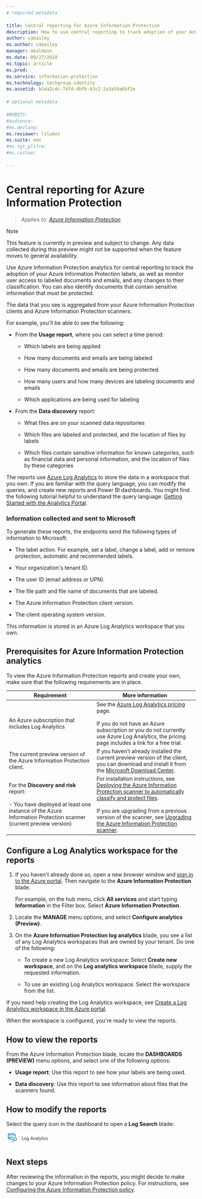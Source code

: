 ```yaml
---
# required metadata

title: Central reporting for Azure Information Protection
description: How to use central reporting to track adoption of your Azure Information Protection labels and identify files that contain sensitive information
author: cabailey
ms.author: cabailey
manager: mbaldwin
ms.date: 09/27/2018
ms.topic: article
ms.prod:
ms.service: information-protection
ms.technology: techgroup-identity
ms.assetid: b2da2cdc-74fd-4bfb-b3c2-2a3a59a6bf2e

# optional metadata

#ROBOTS:
#audience:
#ms.devlang:
ms.reviewer: lilukov
ms.suite: ems
#ms.tgt_pltfrm:
#ms.custom:

---
```


# Central reporting for Azure Information Protection

>*Applies to: [Azure Information Protection](https://azure.microsoft.com/pricing/details/information-protection)*

> [!NOTE]
> This feature is currently in preview and subject to change. Any data collected during this preview might not be supported when the feature moves to general availability.


Use Azure Information Protection analytics for central reporting to track the adoption of your Azure Information Protection labels, as well as monitor user access to labeled documents and emails, and any changes to their classification. You can also identify documents that contain sensitive information that must be protected.

The data that you see is aggregated from your Azure Information Protection clients and Azure Information Protection scanners.

For example, you'll be able to see the following:

- From the **Usage report**, where you can select a time period:
    
    - Which labels are being applied
    
    - How many documents and emails are being labeled
    
    - How many documents and emails are being protected
    
    - How many users and how many devices are labeling documents and emails
    
    - Which applications are being used for labeling

- From the **Data discovery** report:

    - What files are on your scanned data repositories
    
    - Which files are labeled and protected, and the location of files by labels
    
    - Which files contain sensitive information for known categories, such as financial data and personal information, and the location of files by these categories
    
The reports use [Azure Log Analytics](/azure/log-analytics/log-analytics-overview) to store the data in a workspace that you own. If you are familiar with the query language, you can modify the queries, and create new reports and Power BI dashboards. You might find the following tutorial helpful to understand the query language: [Getting Started with the Analytics Portal](https://docs.loganalytics.io/docs/Learn/Getting-Started/Getting-started-with-the-Analytics-portal). 

### Information collected and sent to Microsoft

To generate these reports, the endpoints send the following types of information to Microsoft:

- The label action. For example, set a label, change a label, add or remove protection, automatic and recommended labels.

- Your organization's tenant ID.

- The user ID (email address or UPN).

- The file path and file name of documents that are labeled.

- The Azure Information Protection client version.

- The client operating system version.

This information is stored in an Azure Log Analytics workspace that you own.

## Prerequisites for Azure Information Protection analytics
To view the Azure Information Protection reports and create your own, make sure that the following requirements are in place.

|Requirement|More information|
|---------------|--------------------|
|An Azure subscription that includes Log Analytics|See the [Azure Log Analytics pricing](https://azure.microsoft.com/pricing/details/log-analytics) page.<br /><br />If you do not have an Azure subscription or you do not currently use Azure Log Analytics, the pricing page includes a link for a free trial.|
|The current preview version of the Azure Information Protection client.|If you haven't already installed the current preview version of the client, you can download and install it from the [Microsoft Download Center](https://www.microsoft.com/en-us/download/details.aspx?id=53018).|
|For the **Discovery and risk** report: <br /><br />- You have deployed at least one instance of the Azure Information Protection scanner (current preview version)|For installation instructions, see [Deploying the Azure Information Protection scanner to automatically classify and protect files](deploy-aip-scanner.md). <br /><br />If you are upgrading from a previous version of the scanner, see [Upgrading the Azure Information Protection scanner](./rms-client/client-admin-guide.md#upgrading-the-azure-information-protection-scanner).|


## Configure a Log Analytics workspace for the reports

1. If you haven't already done so, open a new browser window and [sign in to the Azure portal](configure-policy.md#signing-in-to-the-azure-portal). Then navigate to the **Azure Information Protection** blade. 
    
    For example, on the hub menu, click **All services** and start typing **Information** in the Filter box. Select **Azure Information Protection**.
    
2. Locate the **MANAGE** menu options, and select **Configure analytics (Preview)**.

3. On the **Azure Information Protection log analytics** blade, you see a list of any Log Analytics workspaces that are owned by your tenant. Do one of the following:
    
    - To create a new Log Analytics workspace: Select **Create new workspace**, and on the **Log analytics workspace** blade, supply the requested information.
    
    - To use an existing Log Analytics workspace: Select the workspace from the list.

If you need help creating the Log Analytics workspace, see [Create a Log Analytics workspace in the Azure portal](https://docs.microsoft.com/azure/log-analytics/log-analytics-quick-create-workspace).

When the workspace is configured, you're ready to view the reports.

## How to view the reports

From the Azure Information Protection blade, locate the **DASHBOARDS (PREVIEW)** menu options, and select one of the following options:

- **Usage report**: Use this report to see how your labels are being used. 

- **Data discovery**: Use this report to see information about files that the scanners found.

## How to modify the reports

Select the query icon in the dashboard to open a **Log Search** blade: 

![Log Analytics icon to customize Azure Information Protection reports](./media/log-analytics-icon.png)


## Next steps
After reviewing the information in the reports, you might decide to make changes to your Azure Information Protection policy. For instructions, see [Configuring the Azure Information Protection policy](configure-policy.md).